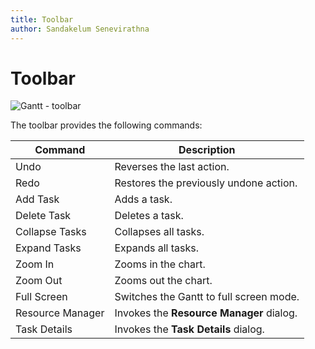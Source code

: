 ```yaml
---
title: Toolbar
author: Sandakelum Senevirathna
---
```


# Toolbar

![Gantt - toolbar](~/interface-elements-for-web/images/Gantt/toolbar.png)

The toolbar provides the following commands:

| Command | Description |
|---|---|
| Undo | Reverses the last action. |
| Redo | Restores the previously undone action. |
| Add Task | Adds a task. |
| Delete Task | Deletes a task. |
| Collapse Tasks  | Collapses all tasks. |
| Expand Tasks | Expands all tasks. |
| Zoom In | Zooms in the chart. |
| Zoom Out | Zooms out the chart. |
| Full Screen | Switches the Gantt to full screen mode. |
| Resource Manager | Invokes the **Resource Manager** dialog. |
| Task Details | Invokes the **Task Details** dialog. |